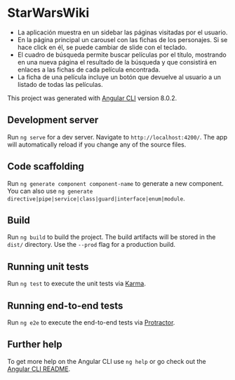 # StarWarsWiki

- La aplicación muestra en un sidebar las páginas visitadas por el usuario. 
- En la página principal un carousel con las fichas de los personajes. Si se hace click en él, se puede cambiar de slide con el teclado.
- El cuadro de búsqueda permite buscar películas por el título, mostrando en una nueva página el resultado de la búsqueda y que consistirá en enlaces a las fichas de cada película encontrada.
- La ficha de una película incluye un botón que devuelve al usuario a un listado de todas las películas.

This project was generated with [Angular CLI](https://github.com/angular/angular-cli) version 8.0.2.

## Development server

Run `ng serve` for a dev server. Navigate to `http://localhost:4200/`. The app will automatically reload if you change any of the source files.

## Code scaffolding

Run `ng generate component component-name` to generate a new component. You can also use `ng generate directive|pipe|service|class|guard|interface|enum|module`.

## Build

Run `ng build` to build the project. The build artifacts will be stored in the `dist/` directory. Use the `--prod` flag for a production build.

## Running unit tests

Run `ng test` to execute the unit tests via [Karma](https://karma-runner.github.io).

## Running end-to-end tests

Run `ng e2e` to execute the end-to-end tests via [Protractor](http://www.protractortest.org/).

## Further help

To get more help on the Angular CLI use `ng help` or go check out the [Angular CLI README](https://github.com/angular/angular-cli/blob/master/README.md).
